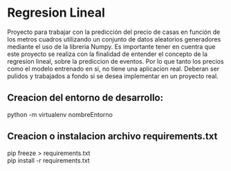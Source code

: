 # Regresion Lineal

Proyecto para trabajar con la predicción del precio de casas en función de los metros cuadros utilizando un conjunto de datos aleatorios generadores mediante el uso de la libreria Numpy. Es importante tener en cuentra que este proyecto se realiza con la finalidad de entender el concepto de la regresion lineal, sobre la prediccion de eventos. Por lo que tanto los precios como el modelo entrenado en si, no tiene una aplicacion real. Deberan ser pulidos y trabajados a fondo si se desea implementar en un proyecto real.

## Creacion del entorno de desarrollo:
python -m virtualenv nombreEntorno

## Creacion o instalacion archivo requirements.txt
pip freeze > requirements.txt  
pip install -r requirements.txt
